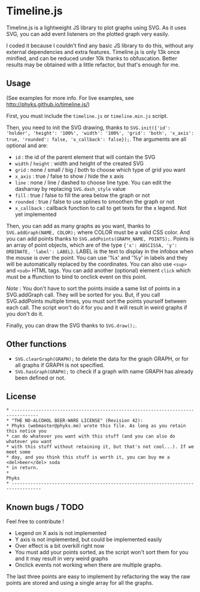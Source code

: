 Timeline.js
===========


Timeline.js is a lightweight JS library to plot graphs using SVG. As it uses SVG, you can add event listeners on the plotted graph very easily.

I coded it because I couldn't find any basic JS library to do this, without any external dependencies and extra features. Timeline.js is only 13k once minified, and can be reduced under 10k thanks to obfuscation. Better results may be obtained with a little refactor, but that's enough for me.

## Usage

(See examples for more info. For live examples, see http://phyks.github.io/timeline.js/)


First, you must include the `timeline.js` or `timeline.min.js` script.

Then, you need to init the SVG drawing, thanks to `SVG.init({'id': 'holder', 'height': '100%', 'width': '100%', 'grid': 'both', 'x_axis': true, 'rounded': false, 'x_callback': false});`. The arguments are all optional and are:
* `id` : the id of the parent element that will contain the SVG
* `width` / `height` : width and height of the created SVG
* `grid` : none / small / big / both to choose which type of grid you want
* `x_axis` : true / false to show / hide the x axis
* `line` : none / line / dashed to choose line type. You can edit the dasharray by replacing `SVG.dash_style` value
* `fill` : true / false to fill the area below the graph or not
* `rounded` : true / false to use splines to smoothen the graph or not
* `x_callback` : callback function to call to get texts for the x legend. Not yet implemented

Then, you can add as many graphs as you want, thanks to `SVG.addGraph(NAME, COLOR);` where COLOR must be a valid CSS color.
And you can add points thanks to `SVG.addPoints(GRAPH_NAME, POINTS);`. Points is an array of point objects, which are of the type `{'x': ABSCISSA, 'y': ORDINATE, 'label': LABEL}`. LABEL is the text to display in the infobox when the mouse is over the point. You can use '%x' and '%y' in labels and they will be automatically replaced by the coordinates. You can also use `<sup>` and `<sub>` HTML tags. You can add another (optional) element `click` which must be a ffunction to bind to onclick event on this point.

_Note_ : You don't have to sort the points inside a same list of points in a SVG.addGraph call. They will be sorted for you. But, if you call SVG.addPoints multiple times, you must sort the points yourself between each call. The script won't do it for you and it will result in weird graphs if you don't do it.

Finally, you can draw the SVG thanks to `SVG.draw();`.

## Other functions

* `SVG.clearGraph(GRAPH);` to delete the data for the graph GRAPH, or for all graphs if GRAPH is not specified.
* `SVG.hasGraph(GRAPH);` to check if a graph with name GRAPH has already been defined or not.

## License

```
* --------------------------------------------------------------------------------
* "THE NO-ALCOHOL BEER-WARE LICENSE" (Revision 42):
* Phyks (webmaster@phyks.me) wrote this file. As long as you retain this notice you
* can do whatever you want with this stuff (and you can also do whatever you want
* with this stuff without retaining it, but that's not cool...). If we meet some 
* day, and you think this stuff is worth it, you can buy me a <del>beer</del> soda 
* in return.
*																		Phyks
* ---------------------------------------------------------------------------------
```

## Known bugs / TODO

Feel free to contribute !

* Legend on X axis is not implemented
* Y axis is not implemented, but could be implemented easily
* Over effect is a bit overkill right now
* You must add your points sorted, as the script won't sort them for you and it may result in very weird graphs
* Onclick events not working when there are multiple graphs.

The last three points are easy to implement by refactoring the way the raw points are stored and using a single array for all the graphs.
